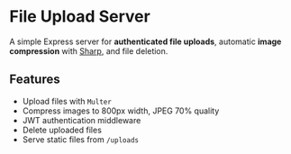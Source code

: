 # File Upload Server

A simple Express server for **authenticated file uploads**, automatic **image compression** with [Sharp](https://sharp.pixelplumbing.com/), and file deletion.

## Features

- Upload files with `Multer`
- Compress images to 800px width, JPEG 70% quality
- JWT authentication middleware
- Delete uploaded files
- Serve static files from `/uploads`
